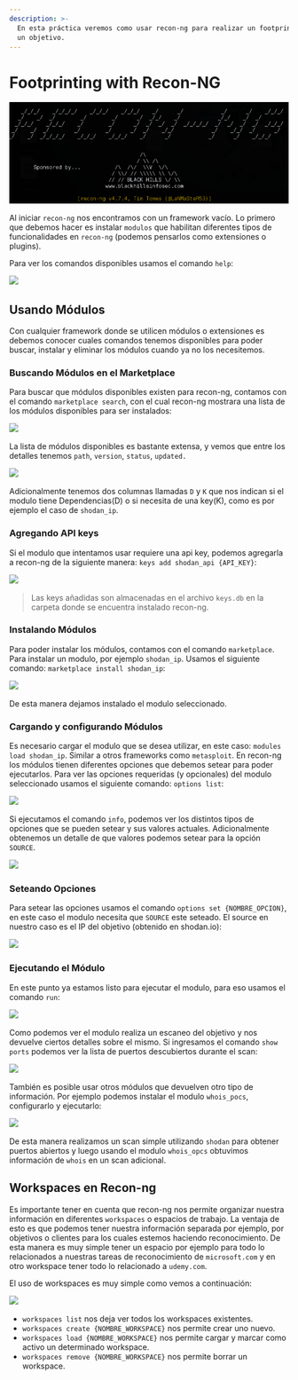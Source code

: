 ```yaml
---
description: >-
  En esta práctica veremos como usar recon-ng para realizar un footprinting de
  un objetivo.
---
```


# Footprinting with Recon-NG

![](../.gitbook/assets/image%20%283%29.png)

Al iniciar `recon-ng` nos encontramos con un framework vacío. Lo primero que debemos hacer es instalar `modulos` que habilitan diferentes tipos de funcionalidades en `recon-ng` \(podemos pensarlos como extensiones o plugins\).

Para ver los comandos disponibles usamos el comando `help`:

![](https://i.imgur.com/CEy5WaL.png)

## Usando Módulos

Con cualquier framework donde se utilicen módulos o extensiones es debemos conocer cuales comandos tenemos disponibles para poder buscar, instalar y eliminar los módulos cuando ya no los necesitemos.

### Buscando Módulos en el Marketplace

Para buscar que módulos disponibles existen para recon-ng, contamos con el comando `marketplace search`, con el cual recon-ng mostrara una lista de los módulos disponibles para ser instalados:

 

![](https://i.imgur.com/po2xQvD.png)

La lista de módulos disponibles es bastante extensa, y vemos que entre los detalles tenemos `path`, `version`, `status`, `updated.` 

![](https://i.imgur.com/ek70rM8.png)

Adicionalmente tenemos dos columnas llamadas `D` y `K` que nos indican si el modulo tiene Dependencias\(D\) o si necesita de una key\(K\), como es por ejemplo el caso de `shodan_ip`.

### Agregando API keys

Si el modulo que intentamos usar requiere una api key, podemos agregarla a recon-ng de la siguiente manera: `keys add shodan_api {API_KEY}`:

![](https://i.imgur.com/mXiwAuk.png)

> Las keys añadidas son almacenadas en el archivo `keys.db` en la carpeta donde se encuentra instalado recon-ng.

### Instalando Módulos

Para poder instalar los módulos, contamos con el comando `marketplace`. Para instalar un modulo, por ejemplo `shodan_ip`. Usamos el siguiente comando: `marketplace install shodan_ip`:

![](https://i.imgur.com/OVZdn4k.png)

De esta manera dejamos instalado el modulo seleccionado.

### Cargando y configurando Módulos

Es necesario cargar el modulo que se desea utilizar, en este caso: `modules load shodan_ip`. Similar a otros frameworks como `metasploit`. En recon-ng los módulos tienen diferentes opciones que debemos setear para poder ejecutarlos. Para ver las opciones requeridas \(y opcionales\) del modulo seleccionado usamos el siguiente comando: `options list`:

![](https://i.imgur.com/rTwi9v7.png)

Si ejecutamos el comando `info`, podemos ver los distintos tipos de opciones que se pueden setear y sus valores actuales. Adicionalmente obtenemos un detalle de que valores podemos setear para la opción `SOURCE`.

![](https://i.imgur.com/RO4Q1lN.png)

### Seteando Opciones

Para setear las opciones usamos el comando `options set {NOMBRE_OPCION}`, en este caso el modulo necesita que `SOURCE` este seteado. El source en nuestro caso es el IP del objetivo \(obtenido en shodan.io\):

![](https://i.imgur.com/viuIMVx.png)

### Ejecutando el Módulo

En este punto ya estamos listo para ejecutar el modulo, para eso usamos el comando `run`:

![](https://i.imgur.com/KGshirb.png)

Como podemos ver el modulo realiza un escaneo del objetivo y nos devuelve ciertos detalles sobre el mismo. Si ingresamos el comando `show ports` podemos ver la lista de puertos descubiertos durante el scan:

![](https://i.imgur.com/WYdsnOx.png)

También es posible usar otros módulos que devuelven otro tipo de información. Por ejemplo podemos instalar el modulo `whois_pocs`, configurarlo y ejecutarlo:

![](https://i.imgur.com/4j4YsH3.png)

De esta manera realizamos un scan simple utilizando `shodan` para obtener puertos abiertos y luego usando el modulo `whois_opcs` obtuvimos información de `whois` en un scan adicional.

## Workspaces en Recon-ng

Es importante tener en cuenta que recon-ng nos permite organizar nuestra información en diferentes `workspaces` o espacios de trabajo. La ventaja de esto es que podemos tener nuestra información separada por ejemplo, por objetivos o clientes para los cuales estemos haciendo reconocimiento. De esta manera es muy simple tener un espacio por ejemplo para todo lo relacionados a nuestras tareas de reconocimiento de `microsoft.com` y en otro workspace tener todo lo relacionado a `udemy.com`.

El uso de workspaces es muy simple como vemos a continuación: 

![](https://i.imgur.com/qaG8pnp.png)

* `workspaces list` nos deja ver todos los workspaces existentes.
* `workspaces create {NOMBRE_WORKSPACE}` nos permite crear uno nuevo.
* `workspaces load {NOMBRE_WORKSPACE}` nos permite cargar y marcar como activo un determinado workspace.
* `workspaces remove {NOMBRE_WORKSPACE}` nos permite borrar un workspace.

